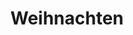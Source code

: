 ---
title: Weihnachten
description: Klassische und moderne Weihnachtsplätzchen für die Adventszeit
image: weihnachten.jpg

# Badge style
style:
    background: "#E2001A" # Weihnachtsrot  
    color: "#fff"
---